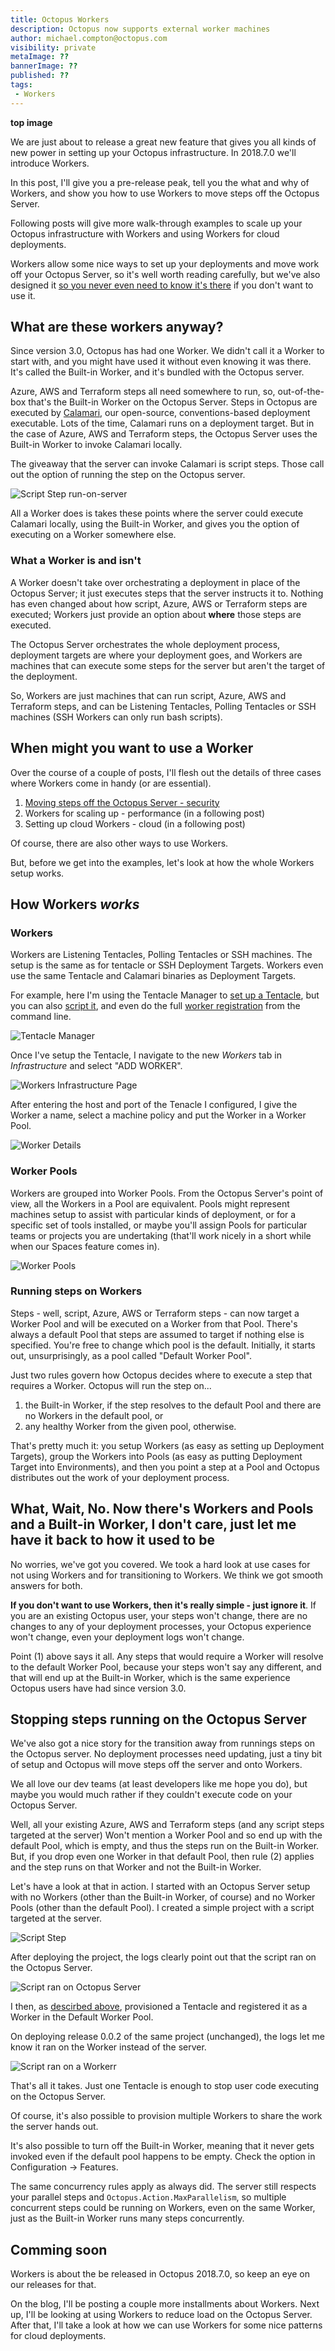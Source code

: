 ```yaml
---
title: Octopus Workers
description: Octopus now supports external worker machines
author: michael.compton@octopus.com
visibility: private
metaImage: ??
bannerImage: ??
published: ??
tags:
 - Workers
---
```


**top image**

We are just about to release a great new feature that gives you all kinds of new power in setting up your Octopus infrastructure.  In 2018.7.0 we'll introduce Workers.  

In this post, I'll give you a pre-release peak, tell you the what and why of Workers, and show you how to use Workers to move steps off the Octopus Server.  

Following posts will give more walk-through examples to scale up your Octopus infrastructure with Workers and using Workers for cloud deployments.

Workers allow some nice ways to set up your deployments and move work off your Octopus Server, so it's well worth reading carefully, but we've also designed it [so you never even need to know it's there](#What-wait-No-Now-theres-workers-and-pools-and-a-built-in-worker-I-don-t-care-just-let-me-have-it-back-to-how-it-used-to-be) if you don't want to use it.

## What are these workers anyway?

Since version 3.0, Octopus has had one Worker.  We didn't call it a Worker to start with, and you might have used it without even knowing it was there.  It's called the Built-in Worker, and it's bundled with the Octopus server.

Azure, AWS and Terraform steps all need somewhere to run, so, out-of-the-box that's the Built-in Worker on the Octopus Server.  Steps in Octopus are executed by [Calamari](https://github.com/OctopusDeploy/Calamari), our open-source, conventions-based deployment executable.  Lots of the time, Calamari runs on a deployment target.  But in the case of Azure, AWS and Terraform steps, the Octopus Server uses the Built-in Worker to invoke Calamari locally.

The giveaway that the server can invoke Calamari is script steps.  Those call out the option of running the step on the Octopus server.

![Script Step run-on-server](workers-run-on-server.png)

All a Worker does is takes these points where the server could execute Calamari locally, using the Built-in Worker, and gives you the option of executing on a Worker somewhere else.

### What a Worker is and isn't

A Worker doesn't take over orchestrating a deployment in place of the Octopus Server; it just executes steps that the server instructs it to.  Nothing has even changed about how script, Azure, AWS or Terraform steps are executed; Workers just provide an option about **where** those steps are executed.

The Octopus Server orchestrates the whole deployment process, deployment targets are where your deployment goes, and Workers are machines that can execute some steps for the server but aren't the target of the deployment.  

So, Workers are just machines that can run script, Azure, AWS and Terraform steps, and can be Listening Tentacles, Polling Tentacles or SSH machines (SSH Workers can only run bash scripts).

## When might you want to use a Worker

Over the course of a couple of posts, I'll flesh out the details of three cases where Workers come in handy (or are essential).

1. [Moving steps off the Octopus Server - security](#Stopping-steps-running-on-the-server)
1. Workers for scaling up - performance (in a following post)
1. Setting up cloud Workers - cloud (in a following post)

Of course, there are also other ways to use Workers.

But, before we get into the examples, let's look at how the whole Workers setup works.

## How Workers _works_

### Workers

Workers are Listening Tentacles, Polling Tentacles or SSH machines.  The setup is the same as for tentacle or SSH Deployment Targets.  Workers even use the same Tentacle and Calamari binaries as Deployment Targets.

For example, here I'm using the Tentacle Manager to [set up a Tentacle](https://octopus.com/docs/infrastructure/windows-targets), but you can also [script it](https://octopus.com/docs/infrastructure/windows-targets/automating-tentacle-installation), and even do the full [worker registration](https://octopus.com/docs/api-and-integration/tentacle.exe-command-line/register-with) from the command line.

![Tentacle Manager](workers-tentacle-setup.png)

Once I've setup the Tentacle, I navigate to the new *Workers* tab in *Infrastructure* and select "ADD WORKER".

![Workers Infrastructure Page](workers-infrastructure.png)

After entering the host and port of the Tenacle I configured, I give the Worker a name, select a machine policy and put the Worker in a Worker Pool.


![Worker Details](workers-set-worker-pool.png)

### Worker Pools

Workers are grouped into Worker Pools.  From the Octopus Server's point of view, all the Workers in a Pool are equivalent. Pools might represent machines setup to assist with particular kinds of deployment, or for a specific set of tools installed, or maybe you'll assign Pools for particular teams or projects you are undertaking (that'll work nicely in a short while when our Spaces feature comes in).

![Worker Pools](workers-pools.png)

### Running steps on Workers

Steps - well, script, Azure, AWS or Terraform steps - can now target a Worker Pool and will be executed on a Worker from that Pool.  There's always a default Pool that steps are assumed to target if nothing else is specified.  You're free to change which pool is the default.  Initially, it starts out, unsurprisingly, as a pool called "Default Worker Pool".

Just two rules govern how Octopus decides where to execute a step that requires a Worker.  Octopus will run the step on...

1. the Built-in Worker, if the step resolves to the default Pool and there are no Workers in the default pool, or
1. any healthy Worker from the given pool, otherwise.

That's pretty much it: you setup Workers (as easy as setting up Deployment Targets), group the Workers into Pools (as easy as putting Deployment Target into Environments), and then you point a step at a Pool and Octopus distributes out the work of your deployment process.

## What, Wait, No.  Now there's Workers and Pools and a Built-in Worker, I don't care, just let me have it back to how it used to be

No worries, we've got you covered.  We took a hard look at use cases for not using Workers and for transitioning to Workers.  We think we got smooth answers for both.

**If you don't want to use Workers, then it's really simple - just ignore it**.  If you are an existing Octopus user, your steps won't change, there are no changes to any of your deployment processes, your Octopus experience won't change, even your deployment logs won't change.

Point (1) above says it all.  Any steps that would require a Worker will resolve to the default Worker Pool, because your steps won't say any different, and that will end up at the Built-in Worker, which is the same experience Octopus users have had since version 3.0. 

## Stopping steps running on the Octopus Server

We've also got a nice story for the transition away from runnings steps on the Octopus server.  No deployment processes need updating, just a tiny bit of setup and Octopus will move steps off the server and onto Workers.

We all love our dev teams (at least developers like me hope you do), but maybe you would much rather if they couldn't execute code on your Octopus Server.  

Well, all your existing Azure, AWS and Terraform steps (and any script steps targeted at the server) Won't mention a Worker Pool and so end up with the default Pool, which is empty, and thus the steps run on the Built-in Worker.  But, if you drop even one Worker in that default Pool, then rule (2) applies and the step runs on that Worker and not the Built-in Worker.

Let's have a look at that in action.  I started with an Octopus Server setup with no Workers (other than the Built-in Worker, of course) and no Worker Pools (other than the default Pool). I created a simple project with a script targeted at the server.

![Script Step](workers-script-step.png)

After deploying the project, the logs clearly point out that the script ran on the Octopus Server.

![Script ran on Octopus Server](workers-ran-on-server.png)

I then, as [descirbed above](#Workers), provisioned a Tentacle and registered it as a Worker in the Default Worker Pool.

On deploying release 0.0.2 of the same project (unchanged), the logs let me know it ran on the Worker instead of the server.

![Script ran on a Workerr](workers-ran-on-worker.png)

That's all it takes.  Just one Tentacle is enough to stop user code executing on the Octopus Server.  

Of course, it's also possible to provision multiple Workers to share the work the server hands out.

It's also possible to turn off the Built-in Worker, meaning that it never gets invoked even if the default pool happens to be empty.  Check the option in Configuration -> Features.

The same concurrency rules apply as always did.  The server still respects your parallel steps and `Octopus.Action.MaxParallelism`, so multiple concurrent steps could be running on Workers, even on the same Worker, just as the Built-in Worker runs many steps concurrently.


## Comming soon

Workers is about the be released in Octopus 2018.7.0, so keep an eye on our releases for that.  

On the blog, I'll be posting a couple more installments about Workers.  Next up, I'll be looking at using Workers to reduce load on the Octopus Server.  After that, I'll take a look at how we can use Workers for some nice patterns for cloud deployments.
